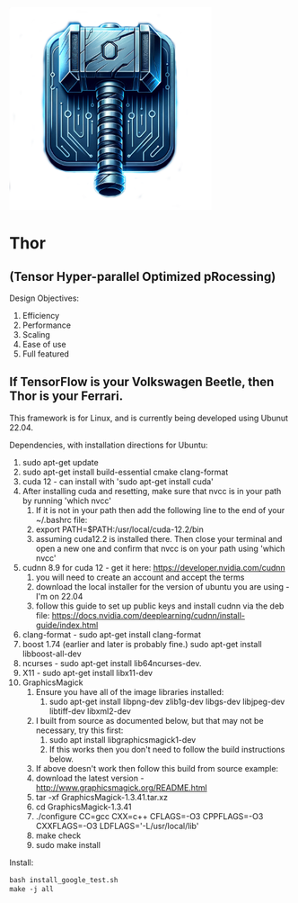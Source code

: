 <img src="logo.png" title="Thor" alt="Tensor Hyper-Parallel Optimized pRocessing" width="360" height="360">


# Thor
## (Tensor Hyper-parallel Optimized pRocessing)

Design Objectives:
1. Efficiency
2. Performance
3. Scaling
4. Ease of use
5. Full featured

## If TensorFlow is your Volkswagen Beetle, then Thor is your Ferrari.

This framework is for Linux, and is currently being developed using Ubunut 22.04.

Dependencies, with installation directions for Ubuntu:
  1. sudo apt-get update
  1. sudo apt-get install build-essential cmake clang-format  
  1. cuda 12  - can install with 'sudo apt-get install cuda'
  1. After installing cuda and resetting, make sure that nvcc is in your path by running 'which nvcc'
     1. If it is not in your path then add the following line to the end of your ~/.bashrc file:
     2. export PATH=$PATH:/usr/local/cuda-12.2/bin
     3. assuming cuda12.2 is installed there. Then close your terminal and open a new one and confirm that nvcc is on your path using 'which nvcc'
  2. cudnn 8.9 for cuda 12 - get it here: https://developer.nvidia.com/cudnn
     1. you will need to create an account and accept the terms
     2. download the local installer for the version of ubuntu you are using - I'm on 22.04
     3. follow this guide to set up public keys and install cudnn via the deb file: https://docs.nvidia.com/deeplearning/cudnn/install-guide/index.html
  3. clang-format  - sudo apt-get install clang-format
  4. boost 1.74 (earlier and later is probably fine.) sudo apt-get install libboost-all-dev
  6. ncurses - sudo apt-get install lib64ncurses-dev.
  7. X11 - sudo apt-get install libx11-dev 
  8. GraphicsMagick
     1. Ensure you have all of the image libraries installed:
        1. sudo apt-get install libpng-dev zlib1g-dev libgs-dev libjpeg-dev libtiff-dev libxml2-dev
     1. I built from source as documented below, but that may not be necessary, try this first:
        1. sudo apt install libgraphicsmagick1-dev
        1. If this works then you don't need to follow the build instructions below.
     1. If above doesn't work then follow this build from source example:
     1. download the latest version - http://www.graphicsmagick.org/README.html 
     1. tar -xf GraphicsMagick-1.3.41.tar.xz
     1. cd GraphicsMagick-1.3.41
     1. ./configure CC=gcc CXX=c++ CFLAGS=-O3 CPPFLAGS=-O3 CXXFLAGS=-O3 LDFLAGS='-L/usr/local/lib'
     1. make check
     1. sudo make install

Install:

```shell
bash install_google_test.sh
make -j all
```
